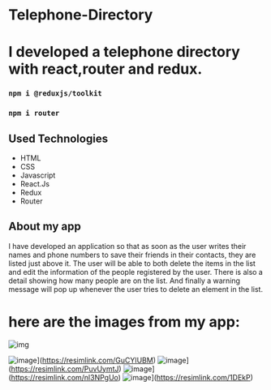 # Telephone-Directory

# I developed a telephone directory with react,router and redux.
### `npm i @reduxjs/toolkit`
### `npm i router`


## Used Technologies
+ HTML
+ CSS
+ Javascript
+ React.Js
+ Redux
+ Router

## About my app

I have developed an application so that as soon as the user writes their names and phone numbers to save their friends in their contacts, they are listed just above it.
The user will be able to both delete the items in the list and edit the information of the people registered by the user.
There is also a detail showing how many people are on the list.
And finally a warning message will pop up whenever the user tries to delete an element in the list.

# here are the images from my app:

![img](https://r.resimlink.com/GuCYIUBM.png?raw=true "Title")

![image](https://r.resimlink.com/GuCYIUBM.png)](https://resimlink.com/GuCYIUBM)
![image](https://r.resimlink.com/PuvUymtJ.png)](https://resimlink.com/PuvUymtJ)
![image](https://r.resimlink.com/nl3NPgUo.png)](https://resimlink.com/nl3NPgUo)
![image](https://r.resimlink.com/1DEkP.png)](https://resimlink.com/1DEkP)
